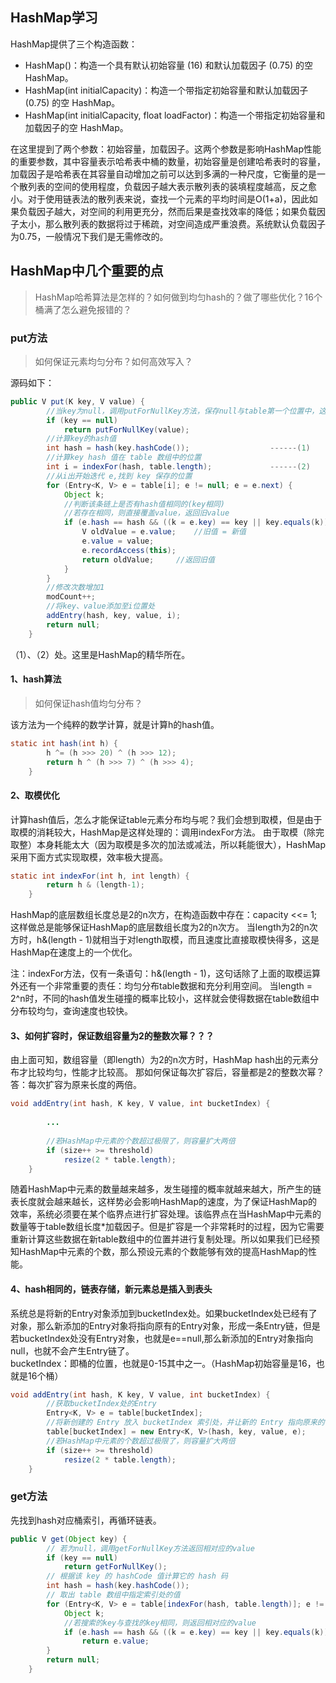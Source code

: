 ## HashMap学习
HashMap提供了三个构造函数：

- HashMap()：构造一个具有默认初始容量 (16) 和默认加载因子 (0.75) 的空 HashMap。
- HashMap(int initialCapacity)：构造一个带指定初始容量和默认加载因子 (0.75) 的空 HashMap。
- HashMap(int initialCapacity, float loadFactor)：构造一个带指定初始容量和加载因子的空 HashMap。

在这里提到了两个参数：初始容量，加载因子。这两个参数是影响HashMap性能的重要参数，其中容量表示哈希表中桶的数量，初始容量是创建哈希表时的容量，加载因子是哈希表在其容量自动增加之前可以达到多满的一种尺度，它衡量的是一个散列表的空间的使用程度，负载因子越大表示散列表的装填程度越高，反之愈小。对于使用链表法的散列表来说，查找一个元素的平均时间是O(1+a)，因此如果负载因子越大，对空间的利用更充分，然而后果是查找效率的降低；如果负载因子太小，那么散列表的数据将过于稀疏，对空间造成严重浪费。系统默认负载因子为0.75，一般情况下我们是无需修改的。

## HashMap中几个重要的点
> HashMap哈希算法是怎样的？如何做到均匀hash的？做了哪些优化？16个桶满了怎么避免报错的？

### put方法
> 如何保证元素均匀分布？如何高效写入？

源码如下：

```java
public V put(K key, V value) {  
        //当key为null，调用putForNullKey方法，保存null与table第一个位置中，这是HashMap允许为null的原因  
        if (key == null)  
            return putForNullKey(value);  
        //计算key的hash值  
        int hash = hash(key.hashCode());                  ------(1)  
        //计算key hash 值在 table 数组中的位置  
        int i = indexFor(hash, table.length);             ------(2)  
        //从i出开始迭代 e,找到 key 保存的位置  
        for (Entry<K, V> e = table[i]; e != null; e = e.next) {  
            Object k;  
            //判断该条链上是否有hash值相同的(key相同)  
            //若存在相同，则直接覆盖value，返回旧value  
            if (e.hash == hash && ((k = e.key) == key || key.equals(k))) {  
                V oldValue = e.value;    //旧值 = 新值  
                e.value = value;  
                e.recordAccess(this);  
                return oldValue;     //返回旧值  
            }  
        }  
        //修改次数增加1  
        modCount++;  
        //将key、value添加至i位置处  
        addEntry(hash, key, value, i);  
        return null;  
    }  
```    

（1）、（2）处。这里是HashMap的精华所在。

#### 1、hash算法
> 如何保证hash值均匀分布？

该方法为一个纯粹的数学计算，就是计算h的hash值。

```java
static int hash(int h) {  
        h ^= (h >>> 20) ^ (h >>> 12);  
        return h ^ (h >>> 7) ^ (h >>> 4);  
    } 
```    

#### 2、取模优化
计算hash值后，怎么才能保证table元素分布均与呢？我们会想到取模，但是由于取模的消耗较大，HashMap是这样处理的：调用indexFor方法。
由于取模（除完取整）本身耗能太大（因为取模是多次的加法或减法，所以耗能很大），HashMap采用下面方式实现取模，效率极大提高。

```java
static int indexFor(int h, int length) {  
        return h & (length-1);  
    } 
```

HashMap的底层数组长度总是2的n次方，在构造函数中存在：capacity <<= 1;这样做总是能够保证HashMap的底层数组长度为2的n次方。
当length为2的n次方时，h&(length - 1)就相当于对length取模，而且速度比直接取模快得多，这是HashMap在速度上的一个优化。 

注：indexFor方法，仅有一条语句：h&(length - 1)，这句话除了上面的取模运算外还有一个非常重要的责任：均匀分布table数据和充分利用空间。
当length = 2^n时，不同的hash值发生碰撞的概率比较小，这样就会使得数据在table数组中分布较均匀，查询速度也较快。
    
#### 3、如何扩容时，保证数组容量为2的整数次幂？？？
由上面可知，数组容量（即length）为2的n次方时，HashMap hash出的元素分布才比较均匀，性能才比较高。
那如何保证每次扩容后，容量都是2的整数次幂？
答：每次扩容为原来长度的两倍。

```java
void addEntry(int hash, K key, V value, int bucketIndex) {  
        
        ...
        
        //若HashMap中元素的个数超过极限了，则容量扩大两倍  
        if (size++ >= threshold)  
            resize(2 * table.length);  
    }  
```

随着HashMap中元素的数量越来越多，发生碰撞的概率就越来越大，所产生的链表长度就会越来越长，这样势必会影响HashMap的速度，为了保证HashMap的效率，系统必须要在某个临界点进行扩容处理。该临界点在当HashMap中元素的数量等于table数组长度*加载因子。但是扩容是一个非常耗时的过程，因为它需要重新计算这些数据在新table数组中的位置并进行复制处理。所以如果我们已经预知HashMap中元素的个数，那么预设元素的个数能够有效的提高HashMap的性能。

#### 4、hash相同的，链表存储，新元素总是插入到表头
系统总是将新的Entry对象添加到bucketIndex处。如果bucketIndex处已经有了对象，那么新添加的Entry对象将指向原有的Entry对象，形成一条Entry链，但是若bucketIndex处没有Entry对象，也就是e==null,那么新添加的Entry对象指向null，也就不会产生Entry链了。   
 bucketIndex：即桶的位置，也就是0-15其中之一。（HashMap初始容量是16，也就是16个桶）

```java
void addEntry(int hash, K key, V value, int bucketIndex) {  
        //获取bucketIndex处的Entry  
        Entry<K, V> e = table[bucketIndex];  
        //将新创建的 Entry 放入 bucketIndex 索引处，并让新的 Entry 指向原来的 Entry   
        table[bucketIndex] = new Entry<K, V>(hash, key, value, e);  
        //若HashMap中元素的个数超过极限了，则容量扩大两倍  
        if (size++ >= threshold)  
            resize(2 * table.length);  
    } 
```        

### get方法
先找到hash对应桶索引，再循环链表。

```java
public V get(Object key) {  
        // 若为null，调用getForNullKey方法返回相对应的value  
        if (key == null)  
            return getForNullKey();  
        // 根据该 key 的 hashCode 值计算它的 hash 码    
        int hash = hash(key.hashCode());  
        // 取出 table 数组中指定索引处的值  
        for (Entry<K, V> e = table[indexFor(hash, table.length)]; e != null; e = e.next) {  
            Object k;  
            //若搜索的key与查找的key相同，则返回相对应的value  
            if (e.hash == hash && ((k = e.key) == key || key.equals(k)))  
                return e.value;  
        }  
        return null;  
    }  
```    